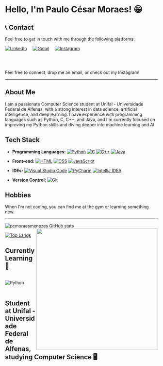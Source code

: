 # Hello, I'm Paulo César Moraes! 😁

## 📞 Contact

Feel free to get in touch with me through the following platforms:

[![LinkedIn](https://img.shields.io/badge/LinkedIn-0077B5?style=for-the-badge&logo=linkedin&logoColor=white)](https://www.linkedin.com/in/paulo-césar-moraes-04181b247/)
&nbsp;&nbsp;&nbsp;
[![Gmail](https://img.shields.io/badge/Gmail-D14836?style=for-the-badge&logo=gmail&logoColor=white)](mailto:paulo.moraes@sou.unifal-mg.edu.br)
&nbsp;&nbsp;&nbsp;
[![Instagram](https://img.shields.io/badge/Instagram-E4405F?style=for-the-badge&logo=instagram&logoColor=white)](https://www.instagram.com/pcmoraesmenezes/)

<br />
<br />

Feel free to connect, drop me an email, or check out my Instagram!

---

## About Me

I am a passionate Computer Science student at Unifal - Universidade Federal de Alfenas, with a strong interest in data science, artificial intelligence, and deep learning. I have experience with programming languages such as Python, C, C++, and Java, and I'm currently focused on improving my Python skills and diving deeper into machine learning and AI.

## Tech Stack

- **Programming Languages:** 
  [![Python](https://img.shields.io/badge/Python-14354C?style=for-the-badge&logo=python&logoColor=white)](https://www.python.org/)
  [![C](https://img.shields.io/badge/C-00599C?style=for-the-badge&logo=c&logoColor=white)](https://en.wikipedia.org/wiki/C_(programming_language))
  [![C++](https://img.shields.io/badge/C++-00599C?style=for-the-badge&logo=cplusplus&logoColor=white)](https://en.wikipedia.org/wiki/C%2B%2B)
  [![Java](https://img.shields.io/badge/Java-ED8B00?style=for-the-badge&logo=java&logoColor=white)](https://www.java.com/)

- **Front-end:** 
  [![HTML](https://img.shields.io/badge/HTML-E34F26?style=for-the-badge&logo=html5&logoColor=white)](https://www.w3.org/TR/html52/)
  [![CSS](https://img.shields.io/badge/CSS-1572B6?style=for-the-badge&logo=css3&logoColor=white)](https://www.w3.org/TR/CSS2/)
  [![JavaScript](https://img.shields.io/badge/JavaScript-F7DF1E?style=for-the-badge&logo=javascript&logoColor=black)](https://www.javascript.com/)

- **IDEs:** 
  [![Visual Studio Code](https://img.shields.io/badge/VS_Code-007ACC?style=for-the-badge&logo=visualstudiocode&logoColor=white)](https://code.visualstudio.com/)
  [![PyCharm](https://img.shields.io/badge/PyCharm-000000?style=for-the-badge&logo=pycharm&logoColor=white)](https://www.jetbrains.com/pycharm/)
  [![IntelliJ IDEA](https://img.shields.io/badge/IntelliJ_IDEA-000000?style=for-the-badge&logo=intellijidea&logoColor=white)](https://www.jetbrains.com/idea/)

- **Version Control:** 
  [![Git](https://img.shields.io/badge/Git-F05032?style=for-the-badge&logo=git&logoColor=white)](https://git-scm.com/)

## Hobbies

When I'm not coding, you can find me at the gym or learning something new.

---

![pcmoraesmenezes GitHub stats](https://github-readme-stats.vercel.app/api?username=pcmoraesmenezes&show_icons=true&theme=radical)
&nbsp;&nbsp;&nbsp;
<img width="400px" align="right" src="https://cdn.tomondre.com/this-is-fine.jpg" />

[![Top Langs](https://github-readme-stats.vercel.app/api/top-langs/?username=pcmoraesmenezes&layout=compact)](https://github.com/pcmoraesmenezes/github-readme-stats)

## Currently Learning 🔧

<div style="display: inline_block"><br/>
<img align="center" alt="Python" src="https://img.shields.io/badge/Python-14354C?style=for-the-badge&logo=python&logoColor=white" />
</div><br/>

## Student at Unifal - Universidade Federal de Alfenas, studying Computer Science 🖥️
